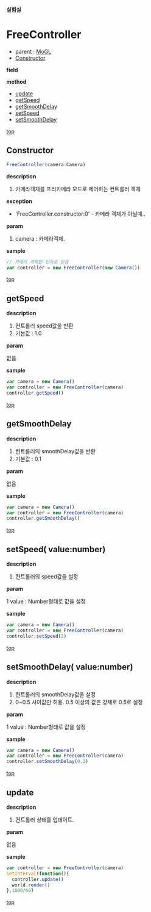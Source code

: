 **실험실**

# FreeController
* parent : [MoGL](MoGL.md)
* [Constructor](#constructor)

**field**

**method**

* [update](#update)
* [getSpeed](#getspeed)
* [getSmoothDelay](#getsmoothdelay)
* [setSpeed](#setspeed-valuenumber)
* [setSmoothDelay](#setsmoothdelay-valuenumber)




[top](#)
## Constructor
```javascript
FreeController(camera:Camera)
```

**description**

1. 카메라객체를 프리카메라 모드로 제어하는 컨트롤러 객체

**exception**

* 'FreeController.constructor:0' - 카메라 객체가 아닐때..

**param**

1. camera : 카메라객체.

**sample**

```javascript
// 카메라 객체만 인자로 받음
var controller = new FreeController(new Camera())
```
[top](#)
## getSpeed

**description**

1. 컨트롤러 speed값을 반환
2. 기본값 : 1.0

**param**

없음

**sample**

```javascript
var camera = new Camera()
var controller = new FreeController(camera)
controller.getSpeed()
```
[top](#)
## getSmoothDelay

**description**

1. 컨트롤러의 smoothDelay값을 반환
2. 기본값 : 0.1

**param**

없음

**sample**

```javascript
var camera = new Camera()
var controller = new FreeController(camera)
controller.getSmoothDelay()
```

[top](#)
## setSpeed( value:number)

**description**

1. 컨트롤러의 speed값을 설정

**param**

1 value : Number형태로 값을 설정

**sample**

```javascript
var camera = new Camera()
var controller = new FreeController(camera)
controller.setSpeed(2)
```
[top](#)
## setSmoothDelay( value:number)

**description**

1. 컨트롤러의 smoothDelay값을 설정
2. 0~0.5 사이값만 허용. 0.5 이상의 값은 강제로 0.5로 설정

**param**

1 value : Number형태로 값을 설정

**sample**

```javascript
var camera = new Camera()
var controller = new FreeController(camera)
controller.setSmoothDelay(0.2)
```

[top](#)
## update

**description**

1. 컨트롤러 상태를 업데이트.

**param**

없음

**sample**

```javascript
var controller = new FreeController(camera)
setInterval(function(){
  controller.update()
  world.render()
},1000/60)
```

[top](#)

